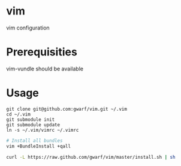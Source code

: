 vim
===

vim configuration


Prerequisities
==============
vim-vundle should be available

Usage
=====
```
git clone git@github.com:gwarf/vim.git ~/.vim
cd ~/.vim
git submodule init
git submodule update
ln -s ~/.vim/vimrc ~/.vimrc
```

``` sh
# Install all bundles
vim +BundleInstall +qall
```

``` sh
curl -L https://raw.github.com/gwarf/vim/master/install.sh | sh
```
